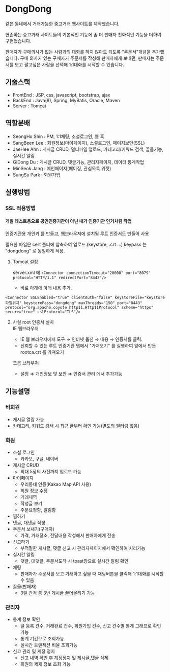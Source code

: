 # DongDong

같은 동네에서 거래가능한 중고거래 웹사이트를 제작했습니다.

현존하는 중고거래 사이트들의 기본적인 기능에 좀 더 판매자 친화적인 기능을 더하여 구현했습니다.

판매자가 구매의사가 없는 사람과의 대화를 하지 않아도 되도록 "주문서"개념을 추가했습니다. 구매 의사가 있는 구매자가 주문서를 작성해 판매자에게 보내면, 판매자는 주문서를 보고 팔고싶은 사람을 선택해 1:1대화를 시작할 수 있습니다.



## 기술스택

- FrontEnd : JSP, css, javascript, bootstrap, ajax
- BackEnd : Java(8), Spring, MyBatis, Oracle, Maven
- Server : Tomcat



## 역할분배

- SeongHo Shin : PM, 1:1채팅, 소셜로그인, 웹 훅
- SangBeen Lee : 회원정보(마이페이지), 소셜로그인, 페이지보안(SSL)
- JaeHee Ahn : 게시글 CRUD, 멀티파일 업로드, 카테고리/키워드 검색, 끌올기능, 실시간 알림
- GiDong Du : 게시글 CRUD, 댓글기능, 관리자페이지, 데이터 통계작업
- MinSeok Jang : 메인페이지(페이징, 관심목록 위젯)
- SungSu Park : 회원가입 

## 실행방법

### SSL 적용방법
#### 개발 테스트용으로 공인인증기관이 아닌 내가 인증기관 인거처럼 작업
   인증기관용 개인키 를 만들고, 웹브라우저에 설치될 루트 인증서도 만들어 사용
  
  필요한 파일은 cert 폴더에 압축하여 업로드.(keystore, .crt ...)
  keypass 는 "dongdong" 로 동일하게 적용.
  
  1. Tomcat 설정
  
      server.xml 에 
    ```
    <Connector connectionTimeout="20000" port="8079" protocol="HTTP/1.1" redirectPort="8443"/> 
    ```
    
     - 바로 아래에 아래 내용 추가.
   
   ```
   <Connector SSLEnabled="true" clientAuth="false" keystoreFile="keystore 파일위치" keystorePass="dongdong" maxThreads="150" port="8443" protocol="org.apache.coyote.http11.Http11Protocol" scheme="https" secure="true" sslProtocol="TLS"/>
   ``` 
  
  2. 사설 root 인증서 설치     
    IE 웹브라우저
     - IE 웹 브라우저에서 도구 ⇒ 인터넷 옵션 ⇒ 내용 ⇒ 인증서를 클릭.
     - 신뢰할 수 있는 루트 인증기관 탭에서 "가져오기" 를 실행하여 앞에서 만든 rootca.crt 를 가져오기  
      
      크롬 브라우져 
      
     - 설정 ⇒ 개인정보 및 보안 ⇒ 인증서 관리 에서 추가가능

## 기능설명

### 비회원

- 게시글 열람 가능
- 카테고리, 키워드 검색 시 최근 글부터 확인 가능(별도의 필터링 없음)



### 회원

- 소셜 로그인
  - 카카오, 구글, 네이버
- 게시글 CRUD
  - 최대 5장의 사진까지 업로드 가능
- 마이페이지
  - 우리동네 인증(Kakao Map API 사용)
  - 회원 정보 수정
  - 거래내역
  - 작성글 보기
  - 주문요청함, 알림함
- 찜하기
- 댓글, 대댓글 작성
- 주문서 보내기(구매자)
  - 가격, 거래장소, 전달내용 작성해서 판매자에게 전송
- 신고하기
  - 부적절한 게시글, 댓글 신고 시 관리자페이지에서 확인하여 처리가능
- 실시간 알림
  - 댓글, 대댓글, 주문서도착 시 toast창으로 실시간 알림 확인
- 채팅
  - 판매자가 주문서를 보고 거래하고 싶을 때 채팅버튼을 클릭해 1:1대화를 시작할 수 있음
- 끌올(판매자)
  - 3일 간격 총 3번 게시글 끌어올리기 가능



### 관리자

- 통계 정보 확인
  - 글 등록 건수, 거래완료 건수, 회원가입 건수, 신고 건수별 통계 그래프로 확인 가능
  - 통계 기간으로 조회가능
  - 실시간 트랜잭션 비율 조회가능
- 신고 관리 및 계정 정지
  - 신고 내역 확인 후 계정정지 및 게시글,댓글 삭제
  - 회원의 제재 정보 조회 가능

